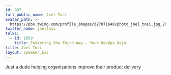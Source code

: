 ```yaml
---
id: 897
full_public_name: Joel Tosi
avatar_path: >-
  https://pbs.twimg.com/profile_images/627871640/photo_joel_tosi.jpg_2084533766_400x400.jpg
twitter_name: joeltosi
talks:
  - id: 1659
    title: Fostering the Third Way - Your DevOps Dojo
title: Joel Tosi
layout: speaker_bio
---
```



Just a dude helping organizations improve their product delivery
